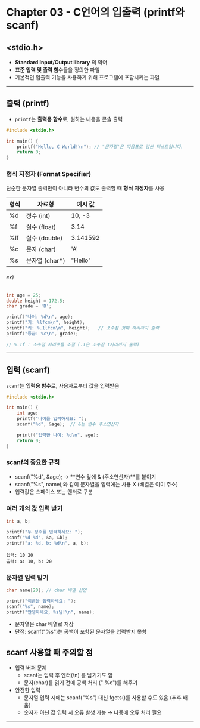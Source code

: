 # Chapter 03 - C언어의 입출력 (printf와 scanf)


## <stdio.h>

- **Standard Input/Output library** 의 약어
- **표준 입력 및 출력 함수**들을 정의한 파일
- 기본적인 입출력 기능을 사용하기 위해 프로그램에 포함시키는 파일

---

## 출력 (printf)

- `printf`는 **출력용 함수**로, 원하는 내용을 콘솔 출력

```c
#include <stdio.h>

int main() {
    printf("Hello, C World!\n"); // "문자열"은 따옴표로 감싼 텍스트입니다.
    return 0;
}
```

### 형식 지정자 (Format Specifier)

단순한 문자열 출력만이 아니라 변수의 값도 출력할 때 **형식 지정자**를 사용

| 형식 | 자료형 | 예시 값 |
| - | - | - |
| %d | 정수 (int) | 10, -3 |
| %f | 실수 (float) | 3.14 |
| %lf | 실수 (double) | 3.141592 |
| %c | 문자 (char) | 'A' |
| %s | 문자열 (char*) | "Hello" |

###### ex)

``` c
int age = 25;
double height = 172.5;
char grade = 'B';

printf("나이: %d\n", age);
printf("키: %lfcm\n", height);
printf("키: %.1lfcm\n", height);   // 소수점 첫째 자리까지 출력
printf("등급: %c\n", grade);

// %.1f : 소수점 자리수를 조절 (.1은 소수점 1자리까지 출력)
```

---

## 입력 (scanf)
`scanf`는 **입력용 함수**로, 사용자로부터 값을 입력받음

``` c
#include <stdio.h>

int main() {
    int age;
    printf("나이를 입력하세요: ");
    scanf("%d", &age);  // &는 변수 주소연산자

    printf("입력한 나이: %d\n", age);
    return 0;
}
```

### scanf의 중요한 규칙

- scanf("%d", &age); → **변수 앞에 & (주소연산자)**를 붙이기
- scanf("%s", name);와 같이 문자열을 입력에는 사용 X (배열은 이미 주소)
- 입력값은 스페이스 또는 엔터로 구분


### 여러 개의 값 입력 받기

``` c
int a, b;

printf("두 정수를 입력하세요: ");
scanf("%d %d", &a, &b);
printf("a: %d, b: %d\n", a, b);
```

    입력: 10 20
    출력: a: 10, b: 20

### 문자열 입력 받기
```c
char name[20]; // char 배열 선언

printf("이름을 입력하세요: ");
scanf("%s", name);
printf("안녕하세요, %s님!\n", name);
```

- 문자열은 char 배열로 저장
- 단점: scanf("%s")는 공백이 포함된 문자열을 입력받지 못함

## scanf 사용할 때 주의할 점

- 입력 버퍼 문제
    - scanf는 입력 후 엔터(\n) 를 남기기도 함
    - 문자(char)를 읽기 전에 공백 처리 (" %c")를 해주기
- 안전한 입력
    - 문자열 입력 시에는 scanf("%s") 대신 fgets()를 사용할 수도 있음 (추후 배움)
    - 숫자가 아닌 값 입력 시 오류 발생 가능 → 나중에 오류 처리 필요

---